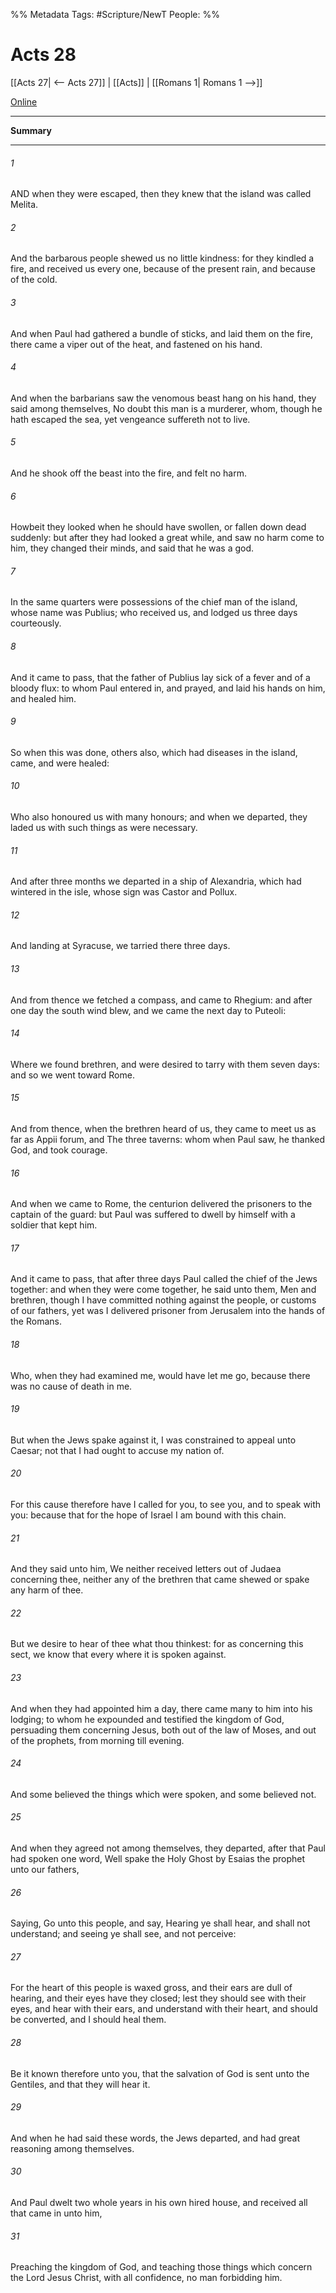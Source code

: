 %% Metadata
Tags: #Scripture/NewT
People: 
%%
# Acts 28
[[Acts 27| <-- Acts 27]] | [[Acts]] | [[Romans 1| Romans 1 -->]]

[Online](https://churchofjesuschrist.org/study/scriptures/nt/acts/28?lang=eng)

---
__Summary__



---
###### 1
AND when they were escaped, then they knew that the island was called Melita.
###### 2
And the barbarous people shewed us no little kindness: for they kindled a fire, and received us every one, because of the present rain, and because of the cold.
###### 3
And when Paul had gathered a bundle of sticks, and laid them on the fire, there came a viper out of the heat, and fastened on his hand.
###### 4
And when the barbarians saw the venomous beast hang on his hand, they said among themselves, No doubt this man is a murderer, whom, though he hath escaped the sea, yet vengeance suffereth not to live.
###### 5
And he shook off the beast into the fire, and felt no harm.
###### 6
Howbeit they looked when he should have swollen, or fallen down dead suddenly: but after they had looked a great while, and saw no harm come to him, they changed their minds, and said that he was a god.
###### 7
In the same quarters were possessions of the chief man of the island, whose name was Publius; who received us, and lodged us three days courteously.
###### 8
And it came to pass, that the father of Publius lay sick of a fever and of a bloody flux: to whom Paul entered in, and prayed, and laid his hands on him, and healed him.
###### 9
So when this was done, others also, which had diseases in the island, came, and were healed:
###### 10
Who also honoured us with many honours; and when we departed, they laded us with such things as were necessary.
###### 11
And after three months we departed in a ship of Alexandria, which had wintered in the isle, whose sign was Castor and Pollux.
###### 12
And landing at Syracuse, we tarried there three days.
###### 13
And from thence we fetched a compass, and came to Rhegium: and after one day the south wind blew, and we came the next day to Puteoli:
###### 14
Where we found brethren, and were desired to tarry with them seven days: and so we went toward Rome.
###### 15
And from thence, when the brethren heard of us, they came to meet us as far as Appii forum, and The three taverns: whom when Paul saw, he thanked God, and took courage.
###### 16
And when we came to Rome, the centurion delivered the prisoners to the captain of the guard: but Paul was suffered to dwell by himself with a soldier that kept him.
###### 17
And it came to pass, that after three days Paul called the chief of the Jews together: and when they were come together, he said unto them, Men and brethren, though I have committed nothing against the people, or customs of our fathers, yet was I delivered prisoner from Jerusalem into the hands of the Romans.
###### 18
Who, when they had examined me, would have let me go, because there was no cause of death in me.
###### 19
But when the Jews spake against it, I was constrained to appeal unto Caesar; not that I had ought to accuse my nation of.
###### 20
For this cause therefore have I called for you, to see you, and to speak with you: because that for the hope of Israel I am bound with this chain.
###### 21
And they said unto him, We neither received letters out of Judaea concerning thee, neither any of the brethren that came shewed or spake any harm of thee.
###### 22
But we desire to hear of thee what thou thinkest: for as concerning this sect, we know that every where it is spoken against.
###### 23
And when they had appointed him a day, there came many to him into his lodging; to whom he expounded and testified the kingdom of God, persuading them concerning Jesus, both out of the law of Moses, and out of the prophets, from morning till evening.
###### 24
And some believed the things which were spoken, and some believed not.
###### 25
And when they agreed not among themselves, they departed, after that Paul had spoken one word, Well spake the Holy Ghost by Esaias the prophet unto our fathers,
###### 26
Saying, Go unto this people, and say, Hearing ye shall hear, and shall not understand; and seeing ye shall see, and not perceive:
###### 27
For the heart of this people is waxed gross, and their ears are dull of hearing, and their eyes have they closed; lest they should see with their eyes, and hear with their ears, and understand with their heart, and should be converted, and I should heal them.
###### 28
Be it known therefore unto you, that the salvation of God is sent unto the Gentiles, and that they will hear it.
###### 29
And when he had said these words, the Jews departed, and had great reasoning among themselves.
###### 30
And Paul dwelt two whole years in his own hired house, and received all that came in unto him,
###### 31
Preaching the kingdom of God, and teaching those things which concern the Lord Jesus Christ, with all confidence, no man forbidding him.



